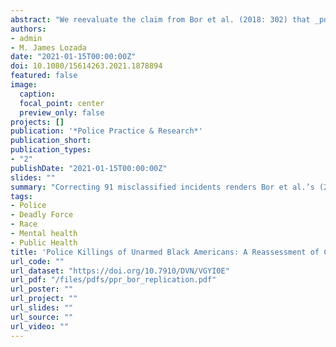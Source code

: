 ```yaml
---
abstract: "We reevaluate the claim from Bor et al. (2018: 302) that _police killings of unarmed black Americans have effects on mental health among black American adults in the general population._ The Mapping Police Violence data used by the authors misclassified 91 incidents involving black decedents who were either (1) not killed by police officers in the line of duty or (2) armed when killed. Correctly recoding these incidents decreased in magnitude all of the reported coefficients, and, more importantly, eliminated the reported statistically significant effect of exposure to police killings of unarmed black individuals on the mental health of black Americans in the general population. We caution researchers to vet carefully crowdsourced data that tracks police behaviors and warn against reducing these complex incidents to overly simplistic armed/unarmed dichotomies."
authors:
- admin
- M. James Lozada
date: "2021-01-15T00:00:00Z"
doi: 10.1080/15614263.2021.1878894
featured: false
image:
  caption: 
  focal_point: center
  preview_only: false
projects: []
publication: '*Police Practice & Research*'
publication_short:
publication_types:
- "2"
publishDate: "2021-01-15T00:00:00Z"
slides: ""
summary: "Correcting 91 misclassified incidents renders Bor et al.’s (2018) key finding non-significant."
tags:
- Police
- Deadly Force
- Race
- Mental health
- Public Health
title: 'Police Killings of Unarmed Black Americans: A Reassessment of Community Mental Health Spillover Effects'
url_code: ""
url_dataset: "https://doi.org/10.7910/DVN/VGYI0E"
url_pdf: "/files/pdfs/ppr_bor_replication.pdf"
url_poster: ""
url_project: ""
url_slides: ""
url_source: ""
url_video: ""
---
```




